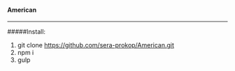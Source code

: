 #### American
---------
#####Install:
1. git clone https://github.com/sera-prokop/American.git
2. npm i
4. gulp
